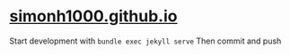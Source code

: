 # [simonh1000.github.io](http://simonh1000.github.io/)

Start development with `bundle exec jekyll serve`
Then commit and push
